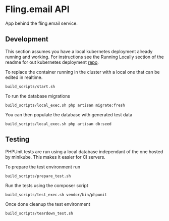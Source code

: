 # Fling.email API

App behind the fling.email service.

## Development

This section assumes you have a local kubernetes deployment already running and
working. For instructions see the Running Locally section of the readme for out
kubernetes deployment [repo](https://github.com/fling-email/deploy-kubernetes#flingemail-kubernetes-deployment).

To replace the container running in the cluster with a local one that can be
edited in realtime.

```
build_scripts/start.sh
```

To run the database migrations

```
build_scripts/local_exec.sh php artisan migrate:fresh
```

You can then populate the database with generated test data

```
build_scripts/local_exec.sh php artisan db:seed
```

## Testing

PHPUnit tests are run using a local database independant of the one hosted by
minikube. This makes it easier for CI servers.

To prepare the test environment run

```
build_scripts/prepare_test.sh
```

Run the tests using the composer script

```
build_scripts/test_exec.sh vendor/bin/phpunit
```

Once done cleanup the test environment

```
build_scripts/teardown_test.sh
```
